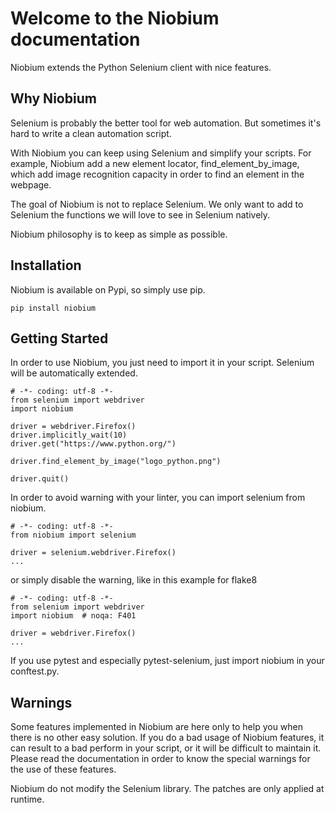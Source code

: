 # Welcome to the Niobium documentation

Niobium extends the Python Selenium client with nice features.

## Why Niobium

Selenium is probably the better tool for web automation. But sometimes it's hard to write a clean automation script. 

With Niobium you can keep using Selenium and simplify your scripts. For example, Niobium add a new element locator, find_element_by_image, which add image recognition capacity in order to find an element in the webpage.

The goal of Niobium is not to replace Selenium. We only want to add to Selenium the functions we will love to see in Selenium natively.

Niobium philosophy is to keep as simple as possible.

## Installation

Niobium is available on Pypi, so simply use pip.

    pip install niobium

## Getting Started

In order to use Niobium, you just need to import it in your script. Selenium will be automatically extended. 

    # -*- coding: utf-8 -*-
    from selenium import webdriver
    import niobium

    driver = webdriver.Firefox()
    driver.implicitly_wait(10)
    driver.get("https://www.python.org/")
   
    driver.find_element_by_image("logo_python.png")

    driver.quit()

In order to avoid warning with your linter, you can import selenium from niobium.

    # -*- coding: utf-8 -*-
    from niobium import selenium

    driver = selenium.webdriver.Firefox()
    ...

or simply disable the warning, like in this example for flake8

    # -*- coding: utf-8 -*-
    from selenium import webdriver
    import niobium  # noqa: F401

    driver = webdriver.Firefox()
    ...

If you use pytest and especially pytest-selenium, just import niobium in your conftest.py.

## Warnings

Some features implemented in Niobium are here only to help you when there is no other easy solution. If you do a bad usage of Niobium features, it can result to a bad perform in your script, or it will be difficult to maintain it. Please read the documentation in order to know the special warnings for the use of these features.

Niobium do not modify the Selenium library. The patches are only applied at runtime.
